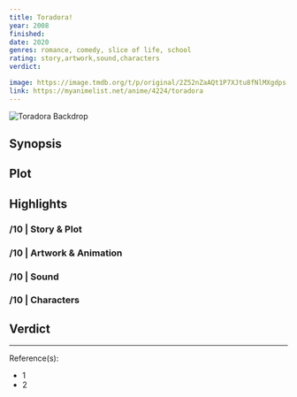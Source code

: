 ```yaml
---
title: Toradora!
year: 2008
finished:
date: 2020
genres: romance, comedy, slice of life, school
rating: story,artwork,sound,characters
verdict:

image: https://image.tmdb.org/t/p/original/2Z52nZaAQt1P7XJtu8fNlMXgdps.jpg
link: https://myanimelist.net/anime/4224/toradora
---
```


![Toradora Backdrop](https://image.tmdb.org/t/p/original/82hAXKATyuldbt4PxSNnHHy2BVO.jpg)

## Synopsis

## Plot

## Highlights

### /10 | Story & Plot

### /10 | Artwork & Animation

### /10 | Sound

### /10 | Characters

## Verdict

<!-- SPOILERS -->

<!-- CLOSING -->

---
Reference(s):

- 1
- 2
